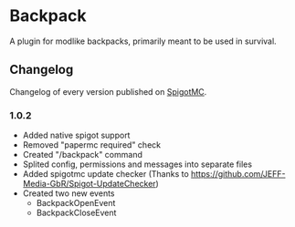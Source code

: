 # Backpack

A plugin for modlike backpacks, primarily meant to be used in survival.

## Changelog

Changelog of every version published on [SpigotMC](https://www.spigotmc.org/resources/backpacks.111152/).

### 1.0.2

- Added native spigot support
- Removed "papermc required" check
- Created "/backpack" command
- Splited config, permissions and messages into separate files
- Added spigotmc update checker (Thanks to https://github.com/JEFF-Media-GbR/Spigot-UpdateChecker)
- Created two new events
    - BackpackOpenEvent
    - BackpackCloseEvent
